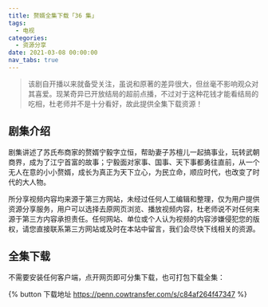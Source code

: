 ```yaml
---
title: 赘婿全集下载「36 集」
tags:
  - 电视
categories:
  - 资源分享
date: 2021-03-08 00:00:00
nav_tabs: true
---
```


> 该剧自开播以来就备受关注，虽说和原著的差异很大，但丝毫不影响观众对其喜爱。现某奇异已开放结局的超前点播，不过对于这种花钱才能看结局的吃相，杜老师并不是十分看好，故此提供全集下载资源！

<!-- more -->

## 剧集介绍

剧集讲述了苏氏布商家的赘婿宁毅字立恒，帮助妻子苏檀儿一起搞事业，玩转武朝商界，成为了江宁首富的故事；宁毅面对家事、国事、天下事都勇往直前，从一个无人在意的小小赘婿，成长为真正为天下立心，为民立命，顺应时代，也改变了时代的大人物。

所分享视频内容均来源于第三方网站，未经过任何人工编辑和整理，仅为用户提供资源分享服务，用户可以选择去原网页浏览、播放视频内容，杜老师说不对任何来源于第三方内容承担责任。任何网站、单位或个人认为视频的内容涉嫌侵犯您的版权，请您直接联系第三方网站或及时在本站中留言，我们会尽快下线相关的资源。

## 全集下载

不需要安装任何客户端，点开网页即可分集下载，也可打包下载全集：

{% button 下载地址 https://penn.cowtransfer.com/s/c84af264f47347 %}